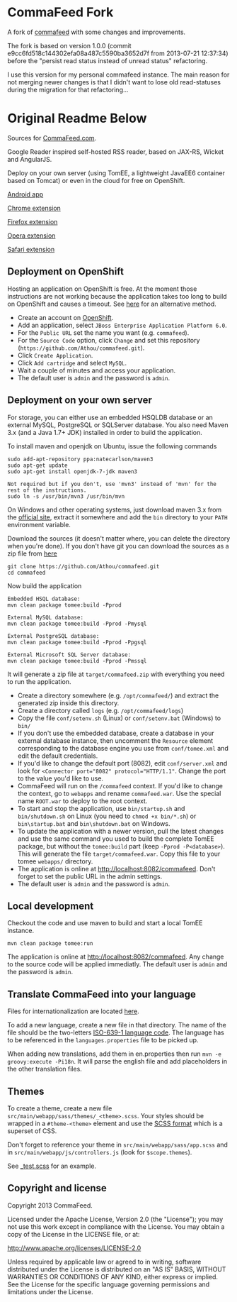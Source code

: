 CommaFeed Fork
==============

A fork of [commafeed](https://github.com/Athou/commafeed) with some changes and improvements.

The fork is based on version 1.0.0 (commit e9cc6fd518c144302efa08a487c5590ba3652d7f from 2013-07-21 12:37:34) before the "persist read status instead of unread status" refactoring.

I use this version for my personal commafeed instance. The main reason for not merging newer changes is that I didn't want to lose old read-statuses during the migration for that refactoring...


Original Readme Below
=====================
Sources for [CommaFeed.com](http://www.commafeed.com/).

Google Reader inspired self-hosted RSS reader, based on JAX-RS, Wicket and AngularJS.

Deploy on your own server (using TomEE, a lightweight JavaEE6 container based on Tomcat) or even in the cloud for free on OpenShift.

[Android app](https://github.com/doomrobo/CommaFeed-Android-Reader)

[Chrome extension](https://github.com/Athou/commafeed-chrome)

[Firefox extension](https://github.com/Athou/commafeed-firefox)

[Opera extension](https://github.com/Athou/commafeed-opera)

[Safari extension](https://github.com/Athou/commafeed-safari)

Deployment on OpenShift
-----------------------

Hosting an application on OpenShift is free. 
At the moment those instructions are not working because the application takes too long to build on OpenShift and causes a timeout. 
See [here](http://jasonwryan.com/blog/2013/05/25/greader/) for an alternative method.

* Create an account on [OpenShift](http://www.openshift.com/).
* Add an application, select `JBoss Enterprise Application Platform 6.0`.
* For the `Public URL` set the name you want (e.g. `commafeed`).
* For the `Source Code` option, click `Change` and set this repository (`https://github.com/Athou/commafeed.git`).
* Click `Create Application`.
* Click `Add cartridge` and select `MySQL`.
* Wait a couple of minutes and access your application.
* The default user is `admin` and the password is `admin`.

Deployment on your own server
-----------------------------

For storage, you can either use an embedded HSQLDB database or an external MySQL, PostgreSQL or SQLServer database.
You also need Maven 3.x (and a Java 1.7+ JDK) installed in order to build the application.

To install maven and openjdk on Ubuntu, issue the following commands

    sudo add-apt-repository ppa:natecarlson/maven3
    sudo apt-get update
    sudo apt-get install openjdk-7-jdk maven3
    
    Not required but if you don't, use 'mvn3' instead of 'mvn' for the rest of the instructions.
    sudo ln -s /usr/bin/mvn3 /usr/bin/mvn
    
On Windows and other operating systems, just download maven 3.x from the [official site](http://maven.apache.org/), extract it somewhere and add the `bin` directory to your `PATH` environment variable.
    
Download the sources (it doesn't matter where, you can delete the directory when you're done).
If you don't have git you can download the sources as a zip file from [here](https://github.com/Athou/commafeed/archive/master.zip)

    git clone https://github.com/Athou/commafeed.git
    cd commafeed
    
Now build the application

	Embedded HSQL database:
    mvn clean package tomee:build -Pprod
    
	External MySQL database:
    mvn clean package tomee:build -Pprod -Pmysql
    
    External PostgreSQL database:
    mvn clean package tomee:build -Pprod -Ppgsql
    
    External Microsoft SQL Server database:
    mvn clean package tomee:build -Pprod -Pmssql
    
It will generate a zip file at `target/commafeed.zip` with everything you need to run the application.

* Create a directory somewhere (e.g. `/opt/commafeed/`) and extract the generated zip inside this directory.
* Create a directory called `logs` (e.g. `/opt/commafeed/logs`)
* Copy the file `conf/setenv.sh` (Linux) or `conf/setenv.bat` (Windows) to `bin/`
* If you don't use the embedded database, create a database in your external database instance, then uncomment the `Resource` element corresponding to the database engine you use from `conf/tomee.xml` and edit the default credentials.
* If you'd like to change the default port (8082), edit `conf/server.xml` and look for `<Connector port="8082" protocol="HTTP/1.1"`. Change the port to the value you'd like to use.
* CommaFeed will run on the `/commafeed` context. If you'd like to change the context, go to `webapps` and rename `commafeed.war`. Use the special name `ROOT.war` to deploy to the root context.
* To start and stop the application, use `bin/startup.sh` and `bin/shutdown.sh` on Linux (you need to `chmod +x bin/*.sh`) or `bin\startup.bat` and `bin\shutdown.bat` on Windows.
* To update the application with a newer version, pull the latest changes and use the same command you used to build the complete TomEE package, but without the `tomee:build` part (keep `-Pprod -P<database>`). 
This will generate the file `target/commafeed.war`. Copy this file to your tomee `webapps/` directory.
* The application is online at [http://localhost:8082/commafeed](http://localhost:8082/commafeed). Don't forget to set the public URL in the admin settings.
* The default user is `admin` and the password is `admin`.

Local development
-----------------

Checkout the code and use maven to build and start a local TomEE instance.

 `mvn clean package tomee:run`

The application is online at [http://localhost:8082/commafeed](http://localhost:8082/commafeed). Any change to the source code will be applied immediatly.
The default user is `admin` and the password is `admin`.

Translate CommaFeed into your language
--------------------------------------

Files for internationalization are located [here](https://github.com/Athou/commafeed/tree/master/src/main/resources/i18n).

To add a new language, create a new file in that directory.
The name of the file should be the two-letters [ISO-639-1 language code](http://en.wikipedia.org/wiki/List_of_ISO_639-1_codes).
The language has to be referenced in the `languages.properties` file to be picked up.

When adding new translations, add them in en.properties then run `mvn -e groovy:execute -Pi18n`. It will parse the english file and add placeholders in the other translation files. 

Themes
---------------------

To create a theme, create a new file  `src/main/webapp/sass/themes/_<theme>.scss`. Your styles should be wrapped in a `#theme-<theme>` element and use the [SCSS format](http://sass-lang.com/) which is a superset of CSS.

Don't forget to reference your theme in `src/main/webapp/sass/app.scss` and in `src/main/webapp/js/controllers.js` (look for `$scope.themes`).

See [_test.scss](https://github.com/Athou/commafeed/blob/master/src/main/webapp/sass/themes/_test.scss) for an example.


Copyright and license
---------------------

Copyright 2013 CommaFeed.

Licensed under the Apache License, Version 2.0 (the "License");
you may not use this work except in compliance with the License.
You may obtain a copy of the License in the LICENSE file, or at:

   http://www.apache.org/licenses/LICENSE-2.0

Unless required by applicable law or agreed to in writing, software
distributed under the License is distributed on an "AS IS" BASIS,
WITHOUT WARRANTIES OR CONDITIONS OF ANY KIND, either express or implied.
See the License for the specific language governing permissions and
limitations under the License.
